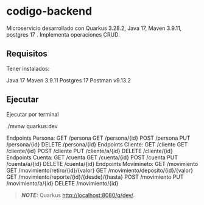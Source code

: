 # codigo-backend

Microservicio desarrollado con Quarkus 3.28.2, Java 17, Maven 3.9.11, postgres 17 .
Implementa operaciones CRUD.

## Requisitos

Tener instalados:

Java 17
Maven 3.9.11
Postgres 17
Postman v9.13.2


## Ejecutar

Ejecutar por terminal

./mvnw quarkus:dev

Endpoints Persona: GET /persona GET /persona/{id} POST /persona PUT /persona/{id} DELETE /persona/{id}
Endpoints Cliente: GET /cliente GET /cliente/{id} POST /cliente PUT /cliente/a/{id} DELETE /cliente/{id}
Endpoints Cuenta: GET /cuenta GET /cuenta/{id} POST /cuenta PUT /cuenta/a/{id} DELETE /cuenta/{id}
Endpoints Movimineto: GET /movimiento GET /movimiento/retiro/{id}/{valor} GET /movimiento/deposito/{id}/{valor} GET /movimiento/reporte/{id}/{desde}/{hasta} POST /movimiento PUT /movimiento/a/{id} DELETE /movimiento/{id} 


> **_NOTE:_**  Quarkus  <http://localhost:8080/q/dev/>.


